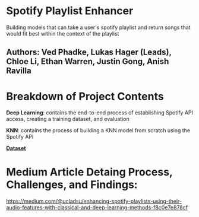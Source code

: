 # Spotify Playlist Enhancer
Building models that can take a user's spotify playlist and return songs that would fit best within the context of the playlist


## Authors: Ved Phadke, Lukas Hager (Leads), Chloe Li, Ethan Warren, Justin Gong, Anish Ravilla


# Breakdown of Project Contents

**Deep Learning**: contains the end-to-end process of establishing Spotify API access, creating a training dataset, and evaluation

**KNN**: contains the process of building a KNN model from scratch using the Spotify API

[**Dataset**](https://drive.google.com/file/d/10woU2GjRhfYCYoEDC2P6uzBbU92MIGQr/view?usp=sharing)


# Medium Article Detaing Process, Challenges, and Findings:
https://medium.com/@ucladsu/enhancing-spotify-playlists-using-their-audio-features-with-classical-and-deep-learning-methods-f8c0e7e878cf

